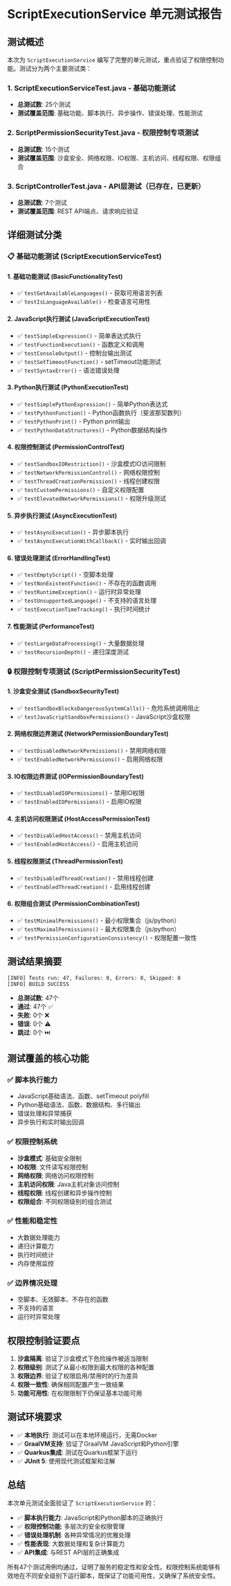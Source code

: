 # ScriptExecutionService 单元测试报告

## 测试概述

本次为 `ScriptExecutionService` 编写了完整的单元测试，重点验证了权限控制功能。测试分为两个主要测试类：

### 1. ScriptExecutionServiceTest.java - 基础功能测试
- **总测试数**: 25个测试
- **测试覆盖范围**: 基础功能、脚本执行、异步操作、错误处理、性能测试

### 2. ScriptPermissionSecurityTest.java - 权限控制专项测试  
- **总测试数**: 15个测试
- **测试覆盖范围**: 沙盒安全、网络权限、IO权限、主机访问、线程权限、权限组合

### 3. ScriptControllerTest.java - API层测试（已存在，已更新）
- **总测试数**: 7个测试
- **测试覆盖范围**: REST API端点、请求响应验证

## 详细测试分类

### 📋 基础功能测试 (ScriptExecutionServiceTest)

#### 1. 基础功能测试 (BasicFunctionalityTest)
- ✅ `testGetAvailableLanguages()` - 获取可用语言列表
- ✅ `testIsLanguageAvailable()` - 检查语言可用性

#### 2. JavaScript执行测试 (JavaScriptExecutionTest)
- ✅ `testSimpleExpression()` - 简单表达式执行
- ✅ `testFunctionExecution()` - 函数定义和调用
- ✅ `testConsoleOutput()` - 控制台输出测试
- ✅ `testSetTimeoutFunction()` - setTimeout功能测试
- ✅ `testSyntaxError()` - 语法错误处理

#### 3. Python执行测试 (PythonExecutionTest)
- ✅ `testSimplePythonExpression()` - 简单Python表达式
- ✅ `testPythonFunction()` - Python函数执行（斐波那契数列）
- ✅ `testPythonPrint()` - Python print输出
- ✅ `testPythonDataStructures()` - Python数据结构操作

#### 4. 权限控制测试 (PermissionControlTest)
- ✅ `testSandboxIORestriction()` - 沙盒模式IO访问限制
- ✅ `testNetworkPermissionControl()` - 网络权限控制
- ✅ `testThreadCreationPermission()` - 线程创建权限
- ✅ `testCustomPermissions()` - 自定义权限配置
- ✅ `testElevatedNetworkPermissions()` - 权限升级测试

#### 5. 异步执行测试 (AsyncExecutionTest)
- ✅ `testAsyncExecution()` - 异步脚本执行
- ✅ `testAsyncExecutionWithCallback()` - 实时输出回调

#### 6. 错误处理测试 (ErrorHandlingTest)
- ✅ `testEmptyScript()` - 空脚本处理
- ✅ `testNonExistentFunction()` - 不存在的函数调用
- ✅ `testRuntimeException()` - 运行时异常处理
- ✅ `testUnsupportedLanguage()` - 不支持的语言处理
- ✅ `testExecutionTimeTracking()` - 执行时间统计

#### 7. 性能测试 (PerformanceTest)
- ✅ `testLargeDataProcessing()` - 大量数据处理
- ✅ `testRecursionDepth()` - 递归深度测试

### 🔒 权限控制专项测试 (ScriptPermissionSecurityTest)

#### 1. 沙盒安全测试 (SandboxSecurityTest)
- ✅ `testSandboxBlocksDangerousSystemCalls()` - 危险系统调用阻止
- ✅ `testJavaScriptSandboxPermissions()` - JavaScript沙盒权限

#### 2. 网络权限边界测试 (NetworkPermissionBoundaryTest)
- ✅ `testDisabledNetworkPermissions()` - 禁用网络权限
- ✅ `testEnabledNetworkPermissions()` - 启用网络权限

#### 3. IO权限边界测试 (IOPermissionBoundaryTest)
- ✅ `testDisabledIOPermissions()` - 禁用IO权限
- ✅ `testEnabledIOPermissions()` - 启用IO权限

#### 4. 主机访问权限测试 (HostAccessPermissionTest)
- ✅ `testDisabledHostAccess()` - 禁用主机访问
- ✅ `testEnabledHostAccess()` - 启用主机访问

#### 5. 线程权限测试 (ThreadPermissionTest)
- ✅ `testDisabledThreadCreation()` - 禁用线程创建
- ✅ `testEnabledThreadCreation()` - 启用线程创建

#### 6. 权限组合测试 (PermissionCombinationTest)
- ✅ `testMinimalPermissions()` - 最小权限集合（js/python）
- ✅ `testMaximalPermissions()` - 最大权限集合（js/python）  
- ✅ `testPermissionConfigurationConsistency()` - 权限配置一致性

## 测试结果摘要

```
[INFO] Tests run: 47, Failures: 0, Errors: 0, Skipped: 0
[INFO] BUILD SUCCESS
```

- **总测试数**: 47个
- **通过**: 47个 ✅
- **失败**: 0个 ❌
- **错误**: 0个 ⚠️
- **跳过**: 0个 ⏭️

## 测试覆盖的核心功能

### ✅ 脚本执行能力
- JavaScript基础语法、函数、setTimeout polyfill
- Python基础语法、函数、数据结构、多行输出
- 错误处理和异常捕获
- 异步执行和实时输出回调

### ✅ 权限控制系统
- **沙盒模式**: 基础安全限制
- **IO权限**: 文件读写权限控制
- **网络权限**: 网络访问权限控制  
- **主机访问权限**: Java主机对象访问控制
- **线程权限**: 线程创建和异步操作控制
- **权限组合**: 不同权限级别的组合测试

### ✅ 性能和稳定性
- 大数据处理能力
- 递归计算能力
- 执行时间统计
- 内存使用监控

### ✅ 边界情况处理
- 空脚本、无效脚本、不存在的函数
- 不支持的语言
- 运行时异常处理

## 权限控制验证要点

1. **沙盒隔离**: 验证了沙盒模式下危险操作被适当限制
2. **权限级别**: 测试了从最小权限到最大权限的各种配置
3. **权限边界**: 验证了权限启用/禁用时的行为差异
4. **权限一致性**: 确保相同配置产生一致结果
5. **功能可用性**: 在权限限制下仍保证基本功能可用

## 测试环境要求

- ✅ **本地执行**: 测试可以在本地环境运行，无需Docker
- ✅ **GraalVM支持**: 验证了GraalVM JavaScript和Python引擎
- ✅ **Quarkus集成**: 测试在Quarkus框架下运行
- ✅ **JUnit 5**: 使用现代测试框架和注解

## 总结

本次单元测试全面验证了 `ScriptExecutionService` 的：
- ✅ **脚本执行能力**: JavaScript和Python脚本的正确执行
- ✅ **权限控制功能**: 多层次的安全权限管理
- ✅ **错误处理机制**: 各种异常情况的优雅处理
- ✅ **性能表现**: 大数据处理和复杂计算能力
- ✅ **API集成**: 与REST API层的正确集成

所有47个测试用例均通过，证明了服务的稳定性和安全性。权限控制系统能够有效地在不同安全级别下运行脚本，既保证了功能可用性，又确保了系统安全性。
